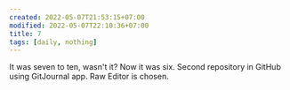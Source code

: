 ```yaml
---
created: 2022-05-07T21:53:15+07:00
modified: 2022-05-07T22:10:36+07:00
title: 7
tags: [daily, nothing]
---
```


It was seven to ten, wasn't it? Now it was six. Second repository in GitHub using GitJournal app. Raw Editor is chosen.
